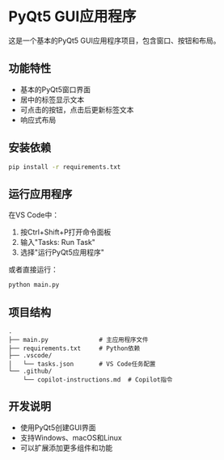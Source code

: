 # PyQt5 GUI应用程序

这是一个基本的PyQt5 GUI应用程序项目，包含窗口、按钮和布局。

## 功能特性

- 基本的PyQt5窗口界面
- 居中的标签显示文本
- 可点击的按钮，点击后更新标签文本
- 响应式布局

## 安装依赖

```bash
pip install -r requirements.txt
```

## 运行应用程序

在VS Code中：
1. 按Ctrl+Shift+P打开命令面板
2. 输入"Tasks: Run Task"
3. 选择"运行PyQt5应用程序"

或者直接运行：
```bash
python main.py
```

## 项目结构

```
.
├── main.py              # 主应用程序文件
├── requirements.txt     # Python依赖
├── .vscode/
│   └── tasks.json       # VS Code任务配置
└── .github/
    └── copilot-instructions.md  # Copilot指令
```

## 开发说明

- 使用PyQt5创建GUI界面
- 支持Windows、macOS和Linux
- 可以扩展添加更多组件和功能
